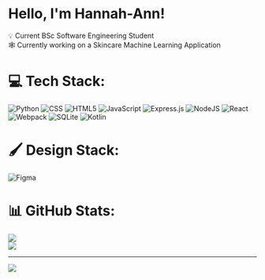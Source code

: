 # Hello, I'm Hannah-Ann!

💡 Current BSc Software Engineering Student <br/>
🕸️ Currently working on a Skincare Machine Learning Application

# 💻 Tech Stack:
![Python](https://img.shields.io/badge/python-3670A0?style=for-the-badge&logo=python&logoColor=ffdd54)
![CSS](https://img.shields.io/badge/css3-%231572B6.svg?style=for-the-badge&amp;logo=css3&amp;logoColor=black)
![HTML5](https://img.shields.io/badge/html5-%23E34F26.svg?style=for-the-badge&logo=html5&logoColor=white) 
![JavaScript](https://img.shields.io/badge/javascript-%23323330.svg?style=for-the-badge&logo=javascript&logoColor=%23F7DF1E) 
![Express.js](https://img.shields.io/badge/express.js-%23404d59.svg?style=for-the-badge&logo=express&logoColor=%2361DAFB) 
![NodeJS](https://img.shields.io/badge/node.js-6DA55F?style=for-the-badge&logo=node.js&logoColor=white) 
![React](https://img.shields.io/badge/react-%2320232a.svg?style=for-the-badge&logo=react&logoColor=%2361DAFB) 
![Webpack](https://img.shields.io/badge/webpack-%238DD6F9.svg?style=for-the-badge&logo=webpack&logoColor=black) 
![SQLite](https://img.shields.io/badge/sqlite-%2307405e.svg?style=for-the-badge&logo=sqlite&logoColor=white)
![Kotlin](https://img.shields.io/badge/kotlin-%237F52FF.svg?style=for-the-badge&logo=kotlin&logoColor=white) 

# 🖌️ Design Stack:
![Figma](https://img.shields.io/badge/figma-%23F24E1E.svg?style=for-the-badge&logo=figma&logoColor=white)

# 📊 GitHub Stats:
![](https://github-readme-stats.vercel.app/api?username=hannahannx&theme=dark&hide_border=false&include_all_commits=true&count_private=true)<br/>
![](https://github-readme-stats.vercel.app/api/top-langs/?username=hannahannx&theme=dark&hide_border=false&include_all_commits=true&count_private=true&layout=compact)

---
[![](https://visitcount.itsvg.in/api?id=hannahannx&icon=0&color=0)](https://visitcount.itsvg.in)

<!-- Proudly created with GPRM ( https://gprm.itsvg.in ) -->
